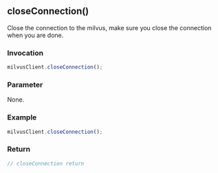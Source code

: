## closeConnection()
Close the connection to the milvus, make sure you close the connection when you are done.

### Invocation 
```javascript
milvusClient.closeConnection();
```

### Parameter
None.

### Example
```javascript
milvusClient.closeConnection();
```

### Return
```javascript
// closeConnection return
```
